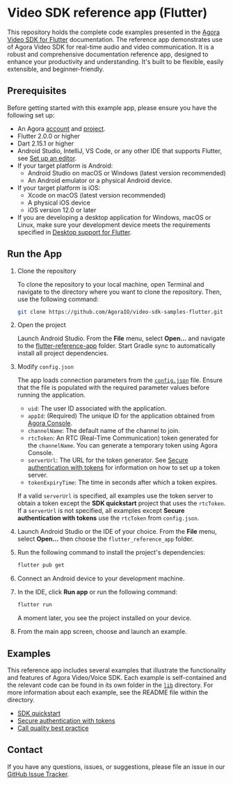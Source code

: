 # Video SDK reference app (Flutter)

This repository holds the complete code examples presented in the [Agora Video SDK for Flutter](https://docs.agora.io/en/video-calling/overview/product-overview?platform=flutter) documentation. The reference app demonstrates use of Agora Video SDK for real-time audio and video communication. It is a robust and comprehensive documentation reference app, designed to enhance your productivity and understanding. It's built to be flexible, easily extensible, and beginner-friendly.

## Prerequisites

Before getting started with this example app, please ensure you have the following set up:

* An Agora [account](https://docs.agora.io/en/video-calling/reference/manage-agora-account#create-an-agora-account) and [project](https://docs.agora.io/en/video-calling/reference/manage-agora-account#create-an-agora-project).
* Flutter 2.0.0 or higher
* Dart 2.15.1 or higher
* Android Studio, IntelliJ, VS Code, or any other IDE that supports Flutter, see [Set up an editor](https://docs.flutter.dev/get-started/editor).
* If your target platform is Android:
  * Android Studio on macOS or Windows (latest version recommended)
  * An Android emulator or a physical Android device.
* If your target platform is iOS:
  * Xcode on macOS (latest version recommended)
  * A physical iOS device
  * iOS version 12.0 or later
* If you are developing a desktop application for Windows, macOS or Linux, make sure your development device meets the requirements specified in [Desktop support for Flutter](https://docs.flutter.dev/development/platform-integration/desktop).


## Run the App

1. Clone the repository

    To clone the repository to your local machine, open Terminal and navigate to the directory where you want to clone the repository. Then, use the following command:

    ```sh
    git clone https://github.com/AgoraIO/video-sdk-samples-flutter.git
    ```

1. Open the project

    Launch Android Studio. From the **File** menu, select **Open...** and navigate to the [flutter-reference-app](flutter-reference-app) folder. Start Gradle sync to automatically install all project dependencies.

1. Modify `config.json`

   The app loads connection parameters from the [`config.json`](flutter=reference-app/assets/config/config.json) file. Ensure that the file is populated with the required parameter values before running the application.

    - `uid`: The user ID associated with the application.
    - `appId`: (Required) The unique ID for the application obtained from [Agora Console](https://console.agora.io). 
    - `channelName`: The default name of the channel to join.
    - `rtcToken`: An RTC (Real-Time Communication) token generated for the `channelName`. You can generate a temporary token using Agora Console.
    - `serverUrl`: The URL for the token generator. See [Secure authentication with tokens](authentication-workflow) for information on how to set up a token server.
    - `tokenExpiryTime`: The time in seconds after which a token expires.

    If a valid `serverUrl` is specified, all examples use the token server to obtain a token except the **SDK quickstart** project that uses the `rtcToken`. If a `serverUrl` is not specified, all examples except **Secure authentication with tokens** use the `rtcToken` from `config.json`.

1. Launch Android Studio or the IDE of your choice. From the **File** menu, select **Open...** then choose the `flutter_reference_app` folder. 

1. Run the following command to install the project's dependencies:

    ```bash
    flutter pub get
    ```

1. Connect an Android device to your development machine.

1. In the IDE, click **Run app** or run the following command: 

    ```bash
    flutter run
    ```

    A moment later, you see the project installed on your device.

1. From the main app screen, choose and launch an example.

## Examples

This reference app includes several examples that illustrate the functionality and features of Agora Video/Voice SDK. Each example is self-contained and the relevant code can be found in its own folder in the [`lib`](flutter-reference-app/lib) directory. For more information about each example, see the README file within the directory.

- [SDK quickstart](flutter-reference-app/lib/agora-manager)
- [Secure authentication with tokens](flutter-reference-app/lib/authentication-workflow)
- [Call quality best practice](flutter-reference-app/lib/ensure-channel-quality)


## Contact

If you have any questions, issues, or suggestions, please file an issue in our [GitHub Issue Tracker](https://github.com/AgoraIO/video-sdk-samples-flutter/issues).

